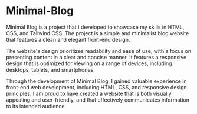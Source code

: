 # Minimal-Blog
Minimal Blog is a project that I developed to showcase my skills in HTML, CSS, and Tailwind CSS. The project is a simple and minimalist blog website that features a clean and elegant front-end design.

The website's design prioritizes readability and ease of use, with a focus on presenting content in a clear and concise manner. It features a responsive design that is optimized for viewing on a range of devices, including desktops, tablets, and smartphones.

Through the development of Minimal Blog, I gained valuable experience in front-end web development, including HTML, CSS, and responsive design principles. I am proud to have created a website that is both visually appealing and user-friendly, and that effectively communicates information to its intended audience.
